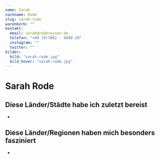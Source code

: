 ```yaml
---
name: Sarah
nachname: Rode
slug: sarah-rode
warenkorb: ""
kontakt:
  email: sarah@rodereisen.de
  telefon: "+49 (0)7062 - 9499 29"
  instagram: ""
  twitter: ""
bilder:
  bild: "sarah-rode.jpg"
  bild_hover: "sarah-rode.jpg"
---
```


# Sarah Rode


## Diese Länder/Städte habe ich zuletzt bereist

-

## Diese Länder/Regionen haben mich besonders fasziniert

-
